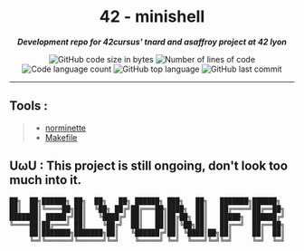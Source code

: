<h1 align="center">
	42 - minishell
</h1>

<p align="center">
	<b><i>Development repo for 42cursus' tnard and asaffroy project at 42 lyon</i></b><br>
</p>

<p align="center">
	<img alt="GitHub code size in bytes" src="https://img.shields.io/github/languages/code-size/PandeoF1/42-minishell?color=blueviolet" />
	<img alt="Number of lines of code" src="https://img.shields.io/tokei/lines/github/PandeoF1/42-minishell?color=blueviolet" />
	<img alt="Code language count" src="https://img.shields.io/github/languages/count/PandeoF1/42-minishell?color=blue" />
	<img alt="GitHub top language" src="https://img.shields.io/github/languages/top/PandeoF1/42-minishell?color=blue" />
	<img alt="GitHub last commit" src="https://img.shields.io/github/last-commit/PandeoF1/42-minishell?color=brightgreen" />
</p>

---

## Tools :
 > - [norminette](https://github.com/42School/norminette) <br />
 > - [Makefile](https://github.com/PandeoF1/makefile) <br />

## UωU : This project is still ongoing, don't look too much into it.
```
██╗  ██╗██████╗ ██╗  ██╗   ██╗ ██████╗ ███╗   ██╗   ███████╗██████╗ 
██║  ██║╚════██╗██║  ╚██╗ ██╔╝██╔═══██╗████╗  ██║   ██╔════╝██╔══██╗
███████║ █████╔╝██║   ╚████╔╝ ██║   ██║██╔██╗ ██║   █████╗  ██████╔╝
╚════██║██╔═══╝ ██║    ╚██╔╝  ██║   ██║██║╚██╗██║   ██╔══╝  ██╔══██╗
     ██║███████╗███████╗██║   ╚██████╔╝██║ ╚████║██╗██║     ██║  ██║
     ╚═╝╚══════╝╚══════╝╚═╝    ╚═════╝ ╚═╝  ╚═══╝╚═╝╚═╝     ╚═╝  ╚═╝
```
